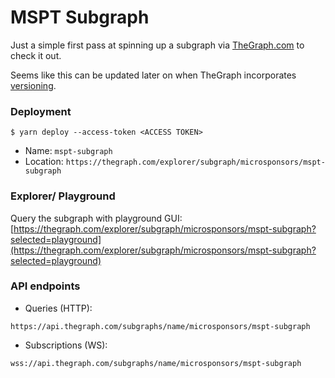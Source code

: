 # MSPT Subgraph

Just a simple first pass at spinning up a subgraph via [TheGraph.com](https://thegraph.com) to check it out.

Seems like this can be updated later on when TheGraph incorporates [versioning](https://thegraph.com/docs/versioning).

### Deployment
```
$ yarn deploy --access-token <ACCESS TOKEN>
```
- Name: `mspt-subgraph`
- Location: `https://thegraph.com/explorer/subgraph/microsponsors/mspt-subgraph`

### Explorer/ Playground

Query the subgraph with playground GUI:
[https://thegraph.com/explorer/subgraph/microsponsors/mspt-subgraph?selected=playground](https://thegraph.com/explorer/subgraph/microsponsors/mspt-subgraph?selected=playground)

### API endpoints

- Queries (HTTP):
```
https://api.thegraph.com/subgraphs/name/microsponsors/mspt-subgraph
```

- Subscriptions (WS):
```
wss://api.thegraph.com/subgraphs/name/microsponsors/mspt-subgraph
```

